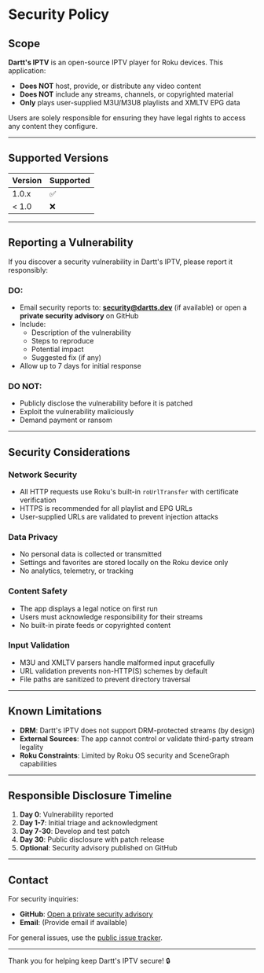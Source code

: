# Security Policy

## Scope

**Dartt's IPTV** is an open-source IPTV player for Roku devices. This application:

- **Does NOT** host, provide, or distribute any video content
- **Does NOT** include any streams, channels, or copyrighted material
- **Only** plays user-supplied M3U/M3U8 playlists and XMLTV EPG data

Users are solely responsible for ensuring they have legal rights to access any content they configure.

---

## Supported Versions

| Version | Supported          |
| ------- | ------------------ |
| 1.0.x   | :white_check_mark: |
| < 1.0   | :x:                |

---

## Reporting a Vulnerability

If you discover a security vulnerability in Dartt's IPTV, please report it responsibly:

### DO:
- Email security reports to: **security@dartts.dev** (if available) or open a **private security advisory** on GitHub
- Include:
  - Description of the vulnerability
  - Steps to reproduce
  - Potential impact
  - Suggested fix (if any)
- Allow up to 7 days for initial response

### DO NOT:
- Publicly disclose the vulnerability before it is patched
- Exploit the vulnerability maliciously
- Demand payment or ransom

---

## Security Considerations

### Network Security
- All HTTP requests use Roku's built-in `roUrlTransfer` with certificate verification
- HTTPS is recommended for all playlist and EPG URLs
- User-supplied URLs are validated to prevent injection attacks

### Data Privacy
- No personal data is collected or transmitted
- Settings and favorites are stored locally on the Roku device only
- No analytics, telemetry, or tracking

### Content Safety
- The app displays a legal notice on first run
- Users must acknowledge responsibility for their streams
- No built-in pirate feeds or copyrighted content

### Input Validation
- M3U and XMLTV parsers handle malformed input gracefully
- URL validation prevents non-HTTP(S) schemes by default
- File paths are sanitized to prevent directory traversal

---

## Known Limitations

- **DRM**: Dartt's IPTV does not support DRM-protected streams (by design)
- **External Sources**: The app cannot control or validate third-party stream legality
- **Roku Constraints**: Limited by Roku OS security and SceneGraph capabilities

---

## Responsible Disclosure Timeline

1. **Day 0**: Vulnerability reported
2. **Day 1-7**: Initial triage and acknowledgment
3. **Day 7-30**: Develop and test patch
4. **Day 30**: Public disclosure with patch release
5. **Optional**: Security advisory published on GitHub

---

## Contact

For security inquiries:
- **GitHub**: [Open a private security advisory](https://github.com/Communist-Engineer/Dartts-IPTV/security/advisories)
- **Email**: (Provide email if available)

For general issues, use the [public issue tracker](https://github.com/Communist-Engineer/Dartts-IPTV/issues).

---

Thank you for helping keep Dartt's IPTV secure! 🔒
